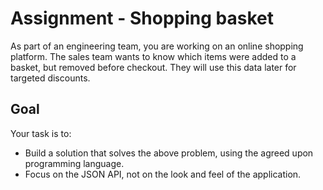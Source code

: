 # Assignment - Shopping basket

As part of an engineering team, you are working on an online shopping platform. The sales team wants to know which items were added to a basket, but removed before checkout. They will use this data later for targeted discounts.

## Goal

Your task is to:

- Build a solution that solves the above problem, using the agreed upon programming language.
- Focus on the JSON API, not on the look and feel of the application.
